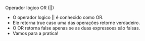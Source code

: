 Operador lógico OR (||)

- O operador logico || é conhecido como OR.
- Ele retorna true caso uma das operações retorne verdadeiro.
- O OR retorna false apenas se as duas expressoes são falsas.
- Vamos para a pratica!

